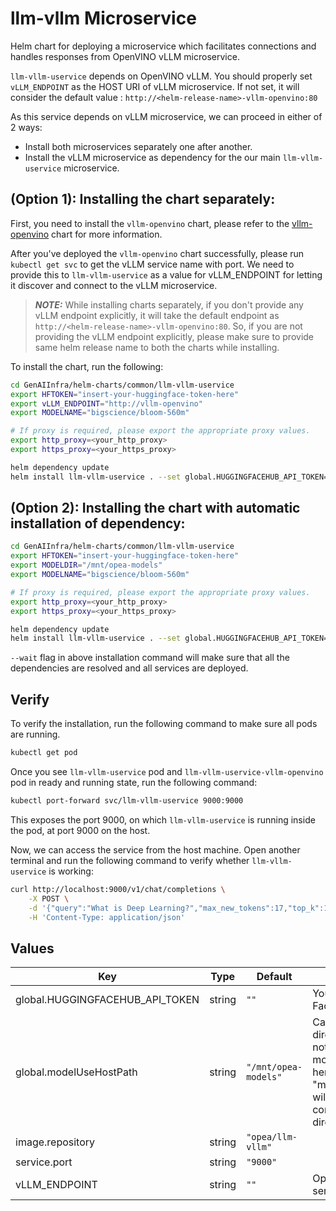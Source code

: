 # llm-vllm Microservice

Helm chart for deploying a microservice which facilitates connections and handles responses from OpenVINO vLLM microservice.

`llm-vllm-uservice` depends on OpenVINO vLLM. You should properly set `vLLM_ENDPOINT` as the HOST URI of vLLM microservice. If not set, it will consider the default value : `http://<helm-release-name>-vllm-openvino:80`

As this service depends on vLLM microservice, we can proceed in either of 2 ways: 

- Install both microservices separately one after another.
- Install the vLLM microservice as dependency for the our main `llm-vllm-uservice` microservice.

## (Option 1): Installing the chart separately:

First, you need to install the `vllm-openvino` chart, please refer to the [vllm-openvino](../vllm-openvino) chart for more information.

After you've deployed the `vllm-openvino` chart successfully, please run `kubectl get svc` to get the vLLM service name with port. We need to provide this to `llm-vllm-uservice` as a value for vLLM_ENDPOINT for letting it discover and connect to the vLLM microservice.


> **_NOTE:_** While installing charts separately, if you don't provide any vLLM endpoint explicitly, it will take the default endpoint as `http://<helm-release-name>-vllm-openvino:80`. So, if you are not providing the vLLM endpoint explicitly, please make sure to provide same helm release name to both the charts while installing.

To install the chart, run the following:

```bash
cd GenAIInfra/helm-charts/common/llm-vllm-uservice
export HFTOKEN="insert-your-huggingface-token-here"
export vLLM_ENDPOINT="http://vllm-openvino"
export MODELNAME="bigscience/bloom-560m"

# If proxy is required, please export the appropriate proxy values.
export http_proxy=<your_http_proxy>
export https_proxy=<your_https_proxy>

helm dependency update
helm install llm-vllm-uservice . --set global.HUGGINGFACEHUB_API_TOKEN=${HFTOKEN} --set vLLM_ENDPOINT=${vLLM_ENDPOINT} --set LLM_MODEL_ID=${MODELNAME} --set global.http_proxy=${http_proxy} --set global.https_proxy=${https_proxy} --wait
```

## (Option 2): Installing the chart with automatic installation of dependency:

```bash
cd GenAIInfra/helm-charts/common/llm-vllm-uservice
export HFTOKEN="insert-your-huggingface-token-here"
export MODELDIR="/mnt/opea-models"
export MODELNAME="bigscience/bloom-560m"

# If proxy is required, please export the appropriate proxy values.
export http_proxy=<your_http_proxy>
export https_proxy=<your_https_proxy>

helm dependency update
helm install llm-vllm-uservice . --set global.HUGGINGFACEHUB_API_TOKEN=${HFTOKEN} --set global.modelUseHostPath=${MODELDIR} --set LLM_MODEL_ID=${MODELNAME} --set vllm-openvino.LLM_MODEL_ID=${MODELNAME} --set autodependency.enabled=true --set global.http_proxy=${http_proxy} --set global.https_proxy=${https_proxy} --wait
```

`--wait` flag in above installation command will make sure that all the dependencies are resolved and all services are deployed.

## Verify

To verify the installation, run the following command to make sure all pods are running.

```bash
kubectl get pod
```

Once you see `llm-vllm-uservice` pod and `llm-vllm-uservice-vllm-openvino` pod in ready and running state, run the following command:

```bash
kubectl port-forward svc/llm-vllm-uservice 9000:9000
```

This exposes the port 9000, on which `llm-vllm-uservice` is running inside the pod, at port 9000 on the host. 

Now, we can access the service from the host machine. Open another terminal and run the following command to verify whether `llm-vllm-uservice` is working:

```bash
curl http://localhost:9000/v1/chat/completions \
    -X POST \
    -d '{"query":"What is Deep Learning?","max_new_tokens":17,"top_k":10,"top_p":0.95,"typical_p":0.95,"temperature":0.01,"repetition_penalty":1.03,"streaming":true}' \
    -H 'Content-Type: application/json'
```

## Values

| Key                             | Type   | Default              | Description                                                                                                                                                  |
| ------------------------------- | ------ | -------------------- | ------------------------------------------------------------------------------------------------------------------------------------------------------------ |
| global.HUGGINGFACEHUB_API_TOKEN | string | `""`                 | Your own Hugging Face API token                                                                                                                              |
| global.modelUseHostPath         | string | `"/mnt/opea-models"` | Cached models directory, vLLM will not download if the model is cached here. The host path "modelUseHostPath" will be mounted to container as /data directory |
| image.repository                | string | `"opea/llm-vllm"`     |                                                                                                                                                              |
| service.port                    | string | `"9000"`             |                                                                                                                                                              |
| vLLM_ENDPOINT                | string | `""`                 | OpenVINO vLLM service endpoint                                                                                                                                                 |
